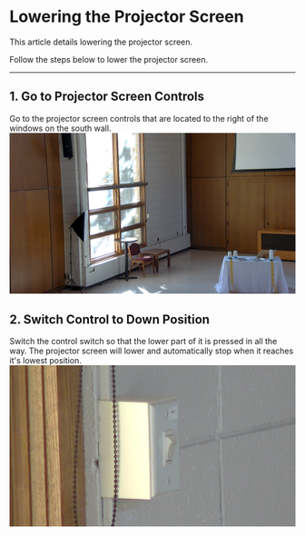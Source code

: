 # Lowering the Projector Screen

This article details lowering the projector screen.

Follow the steps below to lower the projector screen.

---

## 1. Go to Projector Screen Controls
 Go to the projector screen controls that are located to the right of the windows on the south wall.
 ![Windows on South Wall](../../assets/images/video/raising-lowering_projector_screen/projector_screen_location.png)

## 2. Switch Control to Down Position
 Switch the control switch so that the lower part of it is pressed in all the way. The projector screen will lower and automatically stop when it reaches it's lowest position.
 ![Projector Switch](../../assets/images/video/raising-lowering_projector_screen/projector_screen_controls_down.png)